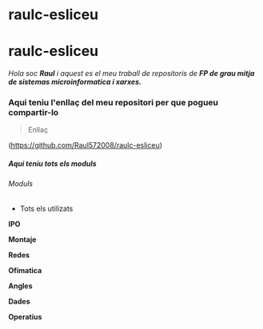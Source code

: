 # raulc-esliceu
# raulc-esliceu

*Hola soc **Raul** i aquest es el meu traball de repositoris de **FP de grau mitja de sistemas microinformatica i xarxes.***

### Aqui teniu l'enllaç del meu repositori per que pogueu compartir-lo ###

>Enllaç

(https://github.com/Raul572008/raulc-esliceu)

##### Aqui teniu tots els moduls #####

###### Moduls ######

* Tots els utilizats 

**IPO**

**Montaje** 

**Redes** 

**Ofimatica** 

**Angles** 

**Dades** 

**Operatius**